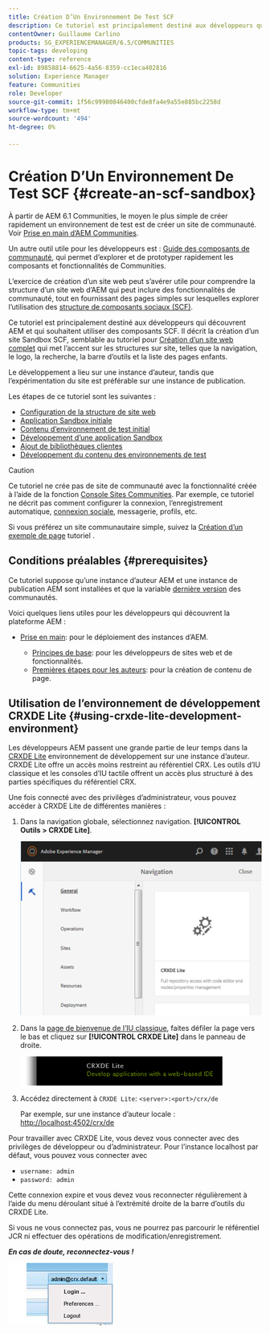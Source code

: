 ```yaml
---
title: Création D’Un Environnement De Test SCF
description: Ce tutoriel est principalement destiné aux développeurs qui découvrent AEM et qui souhaitent utiliser des composants SCF. Il passe en revue la création d’un site Sandbox SCF.
contentOwner: Guillaume Carlino
products: SG_EXPERIENCEMANAGER/6.5/COMMUNITIES
topic-tags: developing
content-type: reference
exl-id: 89858814-6625-4a56-8359-cc1eca402816
solution: Experience Manager
feature: Communities
role: Developer
source-git-commit: 1f56c99980846400cfde8fa4e9a55e885bc2258d
workflow-type: tm+mt
source-wordcount: '494'
ht-degree: 0%

---
```


# Création D’Un Environnement De Test SCF  {#create-an-scf-sandbox}

À partir de AEM 6.1 Communities, le moyen le plus simple de créer rapidement un environnement de test est de créer un site de communauté. Voir [Prise en main d’AEM Communities](getting-started.md).

Un autre outil utile pour les développeurs est : [Guide des composants de communauté](components-guide.md), qui permet d’explorer et de prototyper rapidement les composants et fonctionnalités de Communities.

L’exercice de création d’un site web peut s’avérer utile pour comprendre la structure d’un site web d’AEM qui peut inclure des fonctionnalités de communauté, tout en fournissant des pages simples sur lesquelles explorer l’utilisation des [structure de composants sociaux (SCF)](scf.md).

Ce tutoriel est principalement destiné aux développeurs qui découvrent AEM et qui souhaitent utiliser des composants SCF. Il décrit la création d’un site Sandbox SCF, semblable au tutoriel pour [Création d’un site web complet](../../help/sites-developing/website.md) qui met l’accent sur les structures sur site, telles que la navigation, le logo, la recherche, la barre d’outils et la liste des pages enfants.

Le développement a lieu sur une instance d’auteur, tandis que l’expérimentation du site est préférable sur une instance de publication.

Les étapes de ce tutoriel sont les suivantes :

* [Configuration de la structure de site web](setup-website.md)
* [Application Sandbox initiale](initial-app.md)
* [Contenu d’environnement de test initial](initial-content.md)
* [Développement d’une application Sandbox](develop-app.md)
* [Ajout de bibliothèques clientes](add-clientlibs.md)
* [Développement du contenu des environnements de test](develop-content.md)

>[!CAUTION]
>
>Ce tutoriel ne crée pas de site de communauté avec la fonctionnalité créée à l’aide de la fonction [Console Sites Communities](sites-console.md). Par exemple, ce tutoriel ne décrit pas comment configurer la connexion, l’enregistrement automatique, [connexion sociale](social-login.md), messagerie, profils, etc.
>
>Si vous préférez un site communautaire simple, suivez la [Création d’un exemple de page](create-sample-page.md) tutoriel .

## Conditions préalables {#prerequisites}

Ce tutoriel suppose qu’une instance d’auteur AEM et une instance de publication AEM sont installées et que la variable [dernière version](deploy-communities.md#latest-releases) des communautés.

Voici quelques liens utiles pour les développeurs qui découvrent la plateforme AEM :

* [Prise en main](../../help/sites-deploying/deploy.md#getting-started): pour le déploiement des instances d’AEM.

   * [Principes de base](../../help/sites-developing/the-basics.md): pour les développeurs de sites web et de fonctionnalités.
   * [Premières étapes pour les auteurs](../../help/sites-authoring/first-steps.md): pour la création de contenu de page.

## Utilisation de l’environnement de développement CRXDE Lite {#using-crxde-lite-development-environment}

Les développeurs AEM passent une grande partie de leur temps dans la [CRXDE Lite](../../help/sites-developing/developing-with-crxde-lite.md) environnement de développement sur une instance d’auteur. CRXDE Lite offre un accès moins restreint au référentiel CRX. Les outils d’IU classique et les consoles d’IU tactile offrent un accès plus structuré à des parties spécifiques du référentiel CRX.

Une fois connecté avec des privilèges d’administrateur, vous pouvez accéder à CRXDE Lite de différentes manières :

1. Dans la navigation globale, sélectionnez navigation. **[!UICONTROL Outils > CRXDE Lite]**.

   ![crxde-lite](assets/tools-crxde.png)

2. Dans la [page de bienvenue de l’IU classique](http://localhost:4502/welcome.html), faites défiler la page vers le bas et cliquez sur **[!UICONTROL CRXDE Lite]** dans le panneau de droite.

   ![classic-ui-crxde](assets/classic-ui-crxde.png)

3. Accédez directement à `CRXDE Lite`: `<server>:<port>/crx/de`

   Par exemple, sur une instance d’auteur locale : [http://localhost:4502/crx/de](http://localhost:4502/crx/de)

Pour travailler avec CRXDE Lite, vous devez vous connecter avec des privilèges de développeur ou d’administrateur. Pour l’instance localhost par défaut, vous pouvez vous connecter avec

* `username: admin`
* `password: admin`


Cette connexion expire et vous devez vous reconnecter régulièrement à l’aide du menu déroulant situé à l’extrémité droite de la barre d’outils du CRXDE Lite.

Si vous ne vous connectez pas, vous ne pourrez pas parcourir le référentiel JCR ni effectuer des opérations de modification/enregistrement.

***En cas de doute, reconnectez-vous !***

![relogin](assets/relogin.png)
